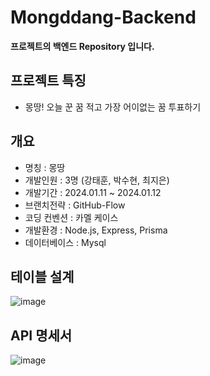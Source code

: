 # Mongddang-Backend

**프로젝트의 백엔드 Repository 입니다.**

## 프로젝트 특징
* 몽땅! 오늘 꾼 꿈 적고 가장 어이없는 꿈 투표하기

## 개요
* 명칭 : 몽땅
* 개발인원 : 3명 (강태훈, 박수현, 최지은)
* 개발기간  : 2024.01.11 ~ 2024.01.12
* 브랜치전략 : GitHub-Flow
* 코딩 컨벤션 : 카멜 케이스
* 개발환경 : Node.js, Express, Prisma
* 데이터베이스 : Mysql

## 테이블 설계
![image](https://github.com/user-attachments/assets/64d9a34c-a436-41b7-a7a2-aa482c862960)

## API 명세서
![image](https://github.com/user-attachments/assets/91b23e93-dc5a-4124-8ec6-63b94184a653)
